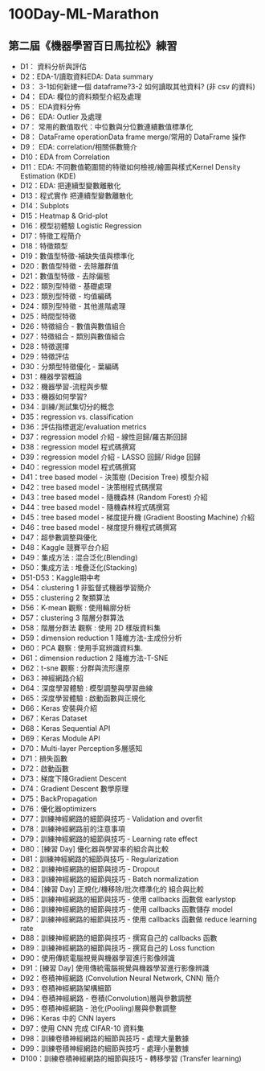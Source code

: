 # 100Day-ML-Marathon
## 第二屆《機器學習百日馬拉松》練習
* D1： 資料分析與評估
* D2：EDA-1/讀取資料EDA: Data summary
* D3： 3-1如何新建一個 dataframe?3-2 如何讀取其他資料? (非 csv 的資料)
* D4： EDA: 欄位的資料類型介紹及處理
* D5： EDA資料分佈
* D6： EDA: Outlier 及處理
* D7： 常用的數值取代：中位數與分位數連續數值標準化
* D8： DataFrame operationData frame merge/常用的 DataFrame 操作
* D9： EDA: correlation/相關係數簡介
* D10：EDA from Correlation
* D11：EDA: 不同數值範圍間的特徵如何檢視/繪圖與樣式Kernel Density Estimation (KDE)
* D12：EDA: 把連續型變數離散化
* D13：程式實作 把連續型變數離散化
* D14：Subplots
* D15：Heatmap & Grid-plot
* D16：模型初體驗 Logistic Regression
* D17：特徵工程簡介
* D18：特徵類型
* D19：數值型特徵-補缺失值與標準化
* D20：數值型特徵 - 去除離群值
* D21：數值型特徵 - 去除偏態
* D22：類別型特徵 - 基礎處理
* D23：類別型特徵 - 均值編碼
* D24：類別型特徵 - 其他進階處理
* D25：時間型特徵
* D26：特徵組合 - 數值與數值組合
* D27：特徵組合 - 類別與數值組合
* D28：特徵選擇
* D29：特徵評估
* D30：分類型特徵優化 - 葉編碼
* D31：機器學習概論
* D32：機器學習-流程與步驟
* D33：機器如何學習?
* D34：訓練/測試集切分的概念
* D35：regression vs. classification
* D36：評估指標選定/evaluation metrics
* D37：regression model 介紹 - 線性迴歸/羅吉斯回歸
* D38：regression model 程式碼撰寫
* D39：regression model 介紹 - LASSO 回歸/ Ridge 回歸
* D40：regression model 程式碼撰寫
* D41：tree based model - 決策樹 (Decision Tree) 模型介紹
* D42：tree based model - 決策樹程式碼撰寫
* D43：tree based model - 隨機森林 (Random Forest) 介紹
* D44：tree based model - 隨機森林程式碼撰寫
* D45：tree based model - 梯度提升機 (Gradient Boosting Machine) 介紹
* D46：tree based model - 梯度提升機程式碼撰寫
* D47：超參數調整與優化
* D48：Kaggle 競賽平台介紹
* D49：集成方法 : 混合泛化(Blending)
* D50：集成方法 : 堆疊泛化(Stacking)
* D51-D53：Kaggle期中考
* D54：clustering 1 非監督式機器學習簡介
* D55：clustering 2 聚類算法
* D56：K-mean 觀察 : 使用輪廓分析
* D57：clustering 3 階層分群算法
* D58：階層分群法 觀察 : 使用 2D 樣版資料集
* D59：dimension reduction 1 降維方法-主成份分析
* D60：PCA 觀察 : 使用手寫辨識資料集.
* D61：dimension reduction 2 降維方法-T-SNE
* D62：t-sne 觀察 : 分群與流形還原
* D63：神經網路介紹
* D64：深度學習體驗 : 模型調整與學習曲線
* D65：深度學習體驗 : 啟動函數與正規化
* D66：Keras 安裝與介紹
* D67：Keras Dataset
* D68：Keras Sequential API
* D69：Keras Module API
* D70：Multi-layer Perception多層感知
* D71：損失函數
* D72：啟動函數
* D73：梯度下降Gradient Descent
* D74：Gradient Descent 數學原理
* D75：BackPropagation
* D76：優化器optimizers
* D77：訓練神經網路的細節與技巧 - Validation and overfit
* D78：訓練神經網路前的注意事項
* D79：訓練神經網路的細節與技巧 - Learning rate effect
* D80：[練習 Day] 優化器與學習率的組合與比較
* D81：訓練神經網路的細節與技巧 - Regularization
* D82：訓練神經網路的細節與技巧 - Dropout
* D83：訓練神經網路的細節與技巧 - Batch normalization
* D84：[練習 Day] 正規化/機移除/批次標準化的 組合與比較
* D85：訓練神經網路的細節與技巧 - 使用 callbacks 函數做 earlystop
* D86：訓練神經網路的細節與技巧 - 使用 callbacks 函數儲存 model
* D87：訓練神經網路的細節與技巧 - 使用 callbacks 函數做 reduce learning rate
* D88：訓練神經網路的細節與技巧 - 撰寫自己的 callbacks 函數
* D89：訓練神經網路的細節與技巧 - 撰寫自己的 Loss function
* D90：使用傳統電腦視覺與機器學習進行影像辨識
* D91：[練習 Day] 使用傳統電腦視覺與機器學習進行影像辨識
* D92：卷積神經網路 (Convolution Neural Network, CNN) 簡介
* D93：卷積神經網路架構細節
* D94：卷積神經網路 - 卷積(Convolution)層與參數調整
* D95：卷積神經網路 - 池化(Pooling)層與參數調整
* D96：Keras 中的 CNN layers
* D97：使用 CNN 完成 CIFAR-10 資料集
* D98：訓練卷積神經網路的細節與技巧 - 處理大量數據
* D99：訓練卷積神經網路的細節與技巧 - 處理小量數據
* D100：訓練卷積神經網路的細節與技巧 - 轉移學習 (Transfer learning)
